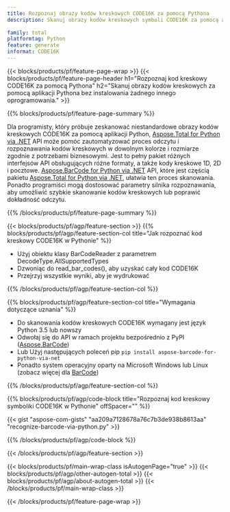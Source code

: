 ```yaml
---
title: Rozpoznaj obrazy kodów kreskowych CODE16K za pomocą Pythona
description: Skanuj obrazy kodów kreskowych symboli CODE16K za pomocą aplikacji Pythona bez użycia innego oprogramowania. 
 
family: total
platformtag: Python
feature: generate
informat: CODE16K
---
```

{{< blocks/products/pf/feature-page-wrap >}}
{{< blocks/products/pf/feature-page-header h1="Rozpoznaj kod kreskowy CODE16K za pomocą Pythona" h2="Skanuj obrazy kodów kreskowych za pomocą aplikacji Pythona bez instalowania żadnego innego oprogramowania." >}}

{{% blocks/products/pf/feature-page-summary %}}

Dla programisty, który próbuje zeskanować niestandardowe obrazy kodów kreskowych CODE16K za pomocą aplikacji Python, [Aspose.Total for Python via .NET](https://products.aspose.com/total/python-net/) API może pomóc zautomatyzować proces odczytu i rozpoznawania kodów kreskowych w dowolnym kolorze i rozmiarze zgodnie z potrzebami biznesowymi. Jest to pełny pakiet różnych interfejsów API obsługujących różne formaty, a także kody kreskowe 1D, 2D i pocztowe. [Aspose.BarCode for Python via .NET](https://products.aspose.com/barcode/python-net/) API, które jest częścią pakietu [Aspose.Total for Python via .NET](https://products.aspose.com/total/python-net/), ułatwia ten proces skanowania. Ponadto programiści mogą dostosować parametry silnika rozpoznawania, aby umożliwić szybkie skanowanie kodów kreskowych lub poprawić dokładność odczytu.

{{% /blocks/products/pf/feature-page-summary %}}

{{< blocks/products/pf/agp/feature-section >}}
{{% blocks/products/pf/agp/feature-section-col title="Jak rozpoznać kod kreskowy CODE16K w Pythonie" %}}

- Użyj obiektu klasy BarCodeReader z parametrem DecodeType.AllSupportedTypes
- Dzwoniąc do read_bar_codes(), aby uzyskać cały kod CODE16K
- Przejrzyj wszystkie wyniki, aby je wydrukować

{{% /blocks/products/pf/agp/feature-section-col %}}

{{% blocks/products/pf/agp/feature-section-col title="Wymagania dotyczące uznania" %}}

- Do skanowania kodów kreskowych CODE16K wymagany jest język Python 3.5 lub nowszy
- Odwołaj się do API w ramach projektu bezpośrednio z PyPI ([Aspose.BarCode](https://pypi.org/project/aspose-barcode-for-python-via-net/)) 
- Lub Użyj następujących poleceń pip ```pip install aspose-barcode-for-python-via-net``` 
- Ponadto system operacyjny oparty na Microsoft Windows lub Linux (zobacz więcej dla [BarCode](https://docs.aspose.com/barcode/python-net/system-requirements/)) 

{{% /blocks/products/pf/agp/feature-section-col %}}

{{% blocks/products/pf/agp/code-block title="Rozpoznaj kod kreskowy symboliki CODE16K w Pythonie" offSpacer="" %}}

{{< gist "aspose-com-gists" "aa209a7128678a76c7b3de938b8613aa" "recognize-barcode-via-python.py" >}}

{{% /blocks/products/pf/agp/code-block %}}

{{< /blocks/products/pf/agp/feature-section >}}

{{< blocks/products/pf/main-wrap-class isAutogenPage="true" >}}
{{< blocks/products/pf/agp/other-autogen-total >}}
{{< blocks/products/pf/agp/about-autogen-total >}}
{{< /blocks/products/pf/main-wrap-class >}}

{{< /blocks/products/pf/feature-page-wrap >}}